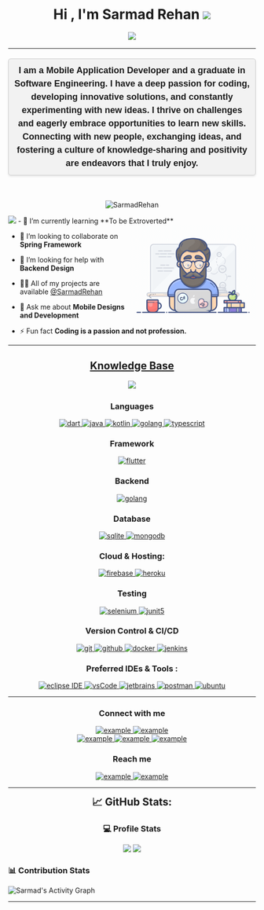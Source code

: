 <!--First Heading-->
<h1 align="center">Hi , I'm Sarmad Rehan <img src="https://media.giphy.com/media/hvRJCLFzcasrR4ia7z/giphy.gif" width="35"></h1>
<!--Typing-->
<p align="center">
  <a href="https://github.com/DenverCoder1/readme-typing-svg"><img src="https://readme-typing-svg.herokuapp.com?lines=Mobile+Application+Developer;Transforming+Ideas+into+Mobile+Reality;Android%20|%20Flutter%20%20Enthusiast;Innovate.%20Create.%20Mobilize.;Always%20learning%20new%20things&center=true&width=500&height=50"></a>
</p>
<!--Profile Summary-->
<hr/>
<h4 align="center" style="font-family: Arial, sans-serif; font-size: 18px; line-height: 1.5; text-align: center; margin: 20px auto; padding: 10px; max-width: 600px; background-color: #f2f2f2; border: 1px solid #ccc; border-radius: 5px; box-shadow: 0 2px 4px rgba(0, 0, 0, 0.1);">I am a Mobile Application Developer and a graduate in Software Engineering. I have a deep passion for coding, developing innovative solutions, and constantly experimenting with new ideas. I thrive on challenges and eagerly embrace opportunities to learn new skills. Connecting with new people, exchanging ideas, and fostering a culture of knowledge-sharing and positivity are endeavors that I truly enjoy.</h4>
<br>
<!--Profile Views-->
<p align="center"> <img src="https://komarev.com/ghpvc/?username=SarmadRehan&label=Profile%20views&color=0e75b6&style=plastic" alt="SarmadRehan"/> </p>

<img src = "https://media2.giphy.com/media/QssGEmpkyEOhBCb7e1/giphy.gif?cid=ecf05e47a0n3gi1bfqntqmob8g9aid1oyj2wr3ds3mg700bl&rid=giphy.gif" width = 32px>
- 🌱 I’m currently learning **To be Extroverted** <img align="right" style="width:16rem; height:auto" src="https://raw.githubusercontent.com/Elanza-48/Elanza-48/41a4790484e268102dfdab2b7c59d440d3ffafab/resources/img/geek.gif"/>

- 👯 I’m looking to collaborate on **Spring Framework**

- 🤝 I’m looking for help with **Backend Design**

- 👨‍💻 All of my projects are available [@SarmadRehan](github.com/SarmadRehan)

- 💬 Ask me about **Mobile Designs and Development**

- ⚡ Fun fact **Coding is a passion and not profession.**


---


<h2 align="center"><u><b>Knowledge Base</b></u></h2>

<p align="center">
  <img style="width:26rem; height:auto" src="https://giphy.com/gifs/smu-ellipsis-smuellipsis-USV0ym3bVWQJJmNu3N"/>
</p>

<h3 align="center">Languages</h3>
<p align="center">
  <a href="https://dart.dev/" target="_blank"> 
    <img src="https://img.shields.io/badge/Dart-0075BA.svg?style=for-the-badge&logo=dart&logoColor=white"
      alt="dart"/>
  </a>
  <a href="https://www.java.com" target="_blank"> 
    <img src="https://img.shields.io/badge/Java-0D8AC7.svg?style=for-the-badge&logo=Java&logoColor=white" 
      alt="java"/> 
  </a>
  <a href="https://kotlinlang.org/" target="_blank"> 
    <img src="https://img.shields.io/badge/Kotlin-C520AA.svg?style=for-the-badge&logo=kotlin&logoColor=white"
      alt="kotlin"/> 
  </a>
  <a href="https://go.dev/" target="_blank"> 
    <img src="https://img.shields.io/badge/Golang-00AED8.svg?style=for-the-badge&logo=go&logoColor=white"
      alt="golang"/> 
  </a>
  <a href="https://www.typescriptlang.org/" target="_blank"> 
    <img src="https://img.shields.io/badge/typescript-3178C6.svg?style=for-the-badge&logo=typescript&logoColor=white"
      alt="typescript"/>
  </a>
</p>

<h3 align="center">Framework</h3>
<p align="center">
      <a href="https://flutter.dev/" target="_blank">
    <img src="https://img.shields.io/badge/Flutter-02539A.svg?style=for-the-badge&logo=flutter&logoColor=white"
      alt="flutter"/>
  </a>
</p>

<h3 align="center">Backend</h3>
<p align="center">
  <a href="https://go.dev/" target="_blank"> 
    <img src="https://img.shields.io/badge/Golang-00AED8.svg?style=for-the-badge&logo=go&logoColor=white"
      alt="golang"/> 
  </a>
</p>

<h3 align="center">Database</h3>
<p align="center">
  <a href="https://www.sqlite.org/" target="_blank"> 
    <img src="https://img.shields.io/badge/sqlite-003B57.svg?style=for-the-badge&logo=sqlite&logoColor=white"
      alt="sqlite"/> 
  </a>
  <a href="https://www.mongodb.com/" target="_blank"> 
    <img src="https://img.shields.io/badge/mongodb-47A248.svg?style=for-the-badge&logo=mongodb&logoColor=white"
      alt="mongodb"/> 
  </a> 
</p>

<h3 align="center">Cloud & Hosting:</h3>
<p align="center">
  <a href="https://firebase.google.com/" target="_blank">
    <img src="https://img.shields.io/badge/firebase-F5820D.svg?style=for-the-badge&logo=firebase&logoColor=white" alt="firebase"/>
  </a>
  <a href="https://heroku.com" target="_blank"> 
    <img src="https://img.shields.io/badge/heroku-430098.svg?style=for-the-badge&logo=heroku&logoColor=white"
      alt="heroku"/> 
  </a> 
</p>

<h3 align="center">Testing</h3>
<p align="center"> 
  <a href="https://www.selenium.dev" target="_blank"> 
    <img src="https://img.shields.io/badge/selenium-43B02A.svg?style=for-the-badge&logo=selenium&logoColor=white"
      alt="selenium" /> 
  </a> 
  <a href="https://junit.org/junit5/" target="_blank"> 
    <img src="https://img.shields.io/badge/junit-25A162.svg?style=for-the-badge&logo=junit5&logoColor=white" alt="junit5" /> 
  </a>
</p>

<h3 align="center">Version Control & CI/CD</h3>
<p align="center">
  <a href="https://git-scm.com/" target="_blank">
    <img src="https://img.shields.io/badge/git-F05032.svg?style=for-the-badge&logo=git&logoColor=white"
      alt="git"/>
  </a>
  <a href="https://github.com/SarmadRehan" target="_blank">
    <img src="https://img.shields.io/badge/github-181717.svg?style=for-the-badge&logo=github&logoColor=white" alt="github" />
  </a>
    <a href="https://circleci.com" target="_blank">
    <img src="https://img.shields.io/badge/CircleCI-343434.svg?style=for-the-badge&logo=circleci&logoColor=white"
      alt="docker"/>
  </a>
  <a href="https://www.jenkins.io" target="_blank"> 
    <img src="https://img.shields.io/badge/jenkins-D24939.svg?style=for-the-badge&logo=jenkins&logoColor=white" alt="jenkins"/> 
  </a>
</p>

<h3 align="center">Preferred IDEs  & Tools :</h3>
<p align="center"> 
  <a href="https://developer.android.com/studio" target="_blank">
    <img src="https://img.shields.io/badge/Android Studio-3DDC84.svg?style=for-the-badge&logo=androidstudio&logoColor=white" alt="eclipse IDE"/> 
  </a>
  <a href="https://code.visualstudio.com/" target="_blank">
    <img src="https://img.shields.io/badge/vscode-007ACC.svg?style=for-the-badge&logo=visualstudiocode&logoColor=white" alt="vsCode"/> 
  </a>
  <a href="https://www.jetbrains.com/" target="_blank">
    <img src="https://img.shields.io/badge/jetbrains%20IDE-000000.svg?style=for-the-badge&logo=jetbrains&logoColor=white" alt="jetbrains" />
  </a>
  <a href="https://postman.com" target="_blank"> 
    <img src="https://img.shields.io/badge/postman-FF6C37.svg?style=for-the-badge&logo=postman&logoColor=white" alt="postman"/>
  </a>
  <a href="https://ubuntu.com/" target="_blank"> 
    <img src="https://img.shields.io/badge/ubuntu-E95420.svg?style=for-the-badge&logo=ubuntu&logoColor=white" alt="ubuntu"/>
  </a>
</p>

----

<h3 align="center">Connect with me</h3>

<div style="margin-top:10px" align="center">
  <div>
    <a  href="https://dev.to/sarmadrehan" target="_blank">
      <img src="https://img.shields.io/badge/DEV.to-0A0A0A.svg?style=for-the-badge&logo=devdotto&logoColor=white" alt="example"/>
    </a>
    <a href="https://medium.com/@example" target="_blank">
      <img src="https://img.shields.io/badge/medium-000000.svg?style=for-the-badge&logo=medium&logoColor=white" alt="example"/>
    </a> 
  </div>
  <div>
    <a  href="https://linkedin.com/in/sarmad-rehan" target="_blank">
      <img src="https://img.shields.io/badge/Linked%20In-0A66C2.svg?style=for-the-badge&logo=linkedin&logoColor=white" alt="example"/>
    </a>
    <a href="https://twitter.com/Sarmad_Rehan_" target="_blank">
      <img src="https://img.shields.io/badge/Twitter-1DA1F2.svg?style=for-the-badge&logo=twitter&logoColor=white" alt="example"/>
    </a>
    <a href="https://instagram.com/sarmad_rehan_" target="_blank">
      <img src="https://img.shields.io/badge/Instagram-C13584.svg?style=for-the-badge&logo=instagram&logoColor=white" alt="example"/>
    </a>
  </div>
<!--   <div>
    <a  href="https://www.codechef.com/users/example" target="_blank">
      <img src="https://img.shields.io/badge/Codechef-5B4638.svg?style=for-the-badge&logo=codechef&logoColor=white" alt="example"/>
    </a>
    <a href="https://www.hackerrank.com/example" target="_blank">
      <img src="https://img.shields.io/badge/Hackerrank-00EA64.svg?style=for-the-badge&logo=hackerrank&logoColor=black" alt="example"/>
    </a>
    <a href="https://www.leetcode.com/example" target="_blank">
      <img src="https://img.shields.io/badge/LeetCode-FFA116.svg?style=for-the-badge&logo=leetcode&logoColor=black" alt="example"/>
    </a>
  </div> -->
</div>

<h3 align="center">Reach me</h3>

<p align="center">
  <a  href="https://t.me/sarmad_rehan" target="_blank">
    <img src="https://img.shields.io/badge/Telegram-26A5E4.svg?style=for-the-badge&logo=telegram&logoColor=white" alt="example"/>
  </a>
  <a href="mailto:sarmadrehan91@gmail.com.com?subject=Feedback%20From%20Github&body=Hello," target="_blank">
    <img src="https://img.shields.io/badge/Gmail-BB001B.svg?style=for-the-badge&logo=gmail&logoColor=white" alt="example"/>
  </a>
</p>

----

<div align="center">
<h2 align="center" style="margin: 5px 10px;">📈 GitHub Stats:</h2> 


### 💻 Profile Stats
[![](https://github-readme-stats.vercel.app/api?username=SarmadRehan&show_icons=true&theme=tokyonight&hide_border=true&locale=en)](https://github.com/SarmadRehan)
[![](https://github-readme-streak-stats.herokuapp.com/?user=SarmadRehan&theme=material-palenight)](https://github.com/SarmadRehan)
</div>

### 📊 Contribution Stats

<img alt="Sarmad's Activity Graph" src="https://github-readme-activity-graph.cyclic.app/graph/?username=SarmadRehan&bg_color=1F222E&color=F8D866&line=F85D7F&point=FFFFFF&hide_border=true" />


------

